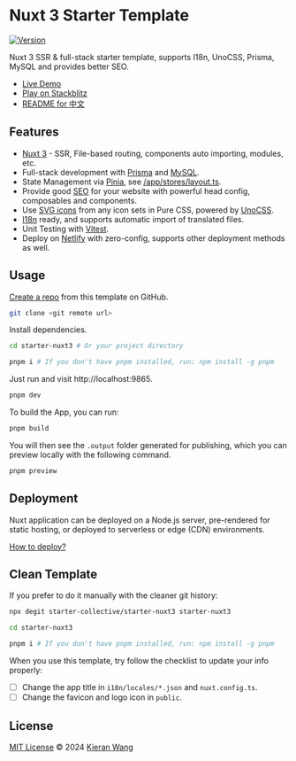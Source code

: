 # Nuxt 3 Starter Template

[![Version](https://img.shields.io/github/v/release/starter-collective/starter-nuxt3?style=flat&label=released&color=%230d0d0d)](https://github.com/starter-collective/starter-nuxt3/releases)

Nuxt 3 SSR & full-stack starter template, supports I18n, UnoCSS, Prisma, MySQL and provides better SEO.

- [Live Demo](https://starter-nuxt3.netlify.app/)
- [Play on Stackblitz](https://stackblitz.com/github/starter-collective/starter-nuxt3)
- [README for 中文](./README.zh.md)

## Features

- [Nuxt 3](https://nuxt.com/) - SSR, File-based routing, components auto importing, modules, etc.
- Full-stack development with [Prisma](https://www.prisma.io/) and [MySQL](https://www.mysql.com/).
- State Management via [Pinia](https://github.com/vuejs/pinia), see [/app/stores/layout.ts](./app/stores/layout.ts).
- Provide good [SEO](https://nuxt.com/docs/getting-started/seo-meta) for your website with powerful head config, composables and components.
- Use [SVG icons](https://github.com/antfu/unocss/tree/main/packages/preset-icons) from any icon sets in Pure CSS, powered by [UnoCSS](https://github.com/unocss/unocss).
- [I18n](./locales) ready, and supports automatic import of translated files.
- Unit Testing with [Vitest](https://github.com/vitest-dev/vitest).
- Deploy on [Netlify](https://app.netlify.com/) with zero-config, supports other deployment methods as well.

## Usage

[Create a repo](https://github.com/starter-collective/starter-nuxt3/generate) from this template on GitHub.

```bash
git clone <git remote url>
```

Install dependencies.

```bash
cd starter-nuxt3 # Or your project directory

pnpm i # If you don't have pnpm installed, run: npm install -g pnpm
```

Just run and visit http://localhost:9865.

```bash
pnpm dev
```

To build the App, you can run:

```bash
pnpm build
```

You will then see the `.output` folder generated for publishing, which you can preview locally with the following command.

```bash
pnpm preview
```

## Deployment

Nuxt application can be deployed on a Node.js server, pre-rendered for static hosting, or deployed to serverless or edge (CDN) environments.

[How to deploy?](https://nuxt.com/docs/getting-started/deployment)

## Clean Template

If you prefer to do it manually with the cleaner git history:

```bash
npx degit starter-collective/starter-nuxt3 starter-nuxt3

cd starter-nuxt3

pnpm i # If you don't have pnpm installed, run: npm install -g pnpm
```

When you use this template, try follow the checklist to update your info properly:

- [ ] Change the app title in `i18n/locales/*.json` and `nuxt.config.ts`.
- [ ] Change the favicon and logo icon in `public`.

## License

[MIT License](./LICENSE) © 2024 [Kieran Wang](https://github.com/kieranwv/)
